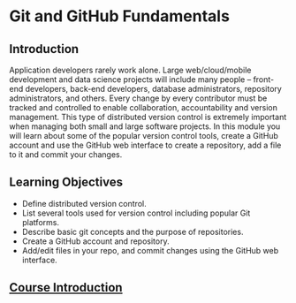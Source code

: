 # Git and GitHub Fundamentals
## Introduction
Application developers rarely work alone. Large web/cloud/mobile development and data science projects will include many people – front-end developers, back-end developers, database administrators, repository administrators, and others. Every change by every contributor must be tracked and controlled to enable collaboration, accountability and version management. This type of distributed version control is extremely important when managing both small and large software projects. In this module you will learn about some of the popular version control tools, create a GitHub account and use the GitHub web interface to create a repository, add a file to it and commit your changes.

## Learning Objectives
* Define distributed version control.
* List several tools used for version control including popular Git platforms.
* Describe basic git concepts and the purpose of repositories.
* Create a GitHub account and repository.
* Add/edit files in your repo, and commit changes using the GitHub web interface.

## [Course Introduction](./Course_Introduction.md)
